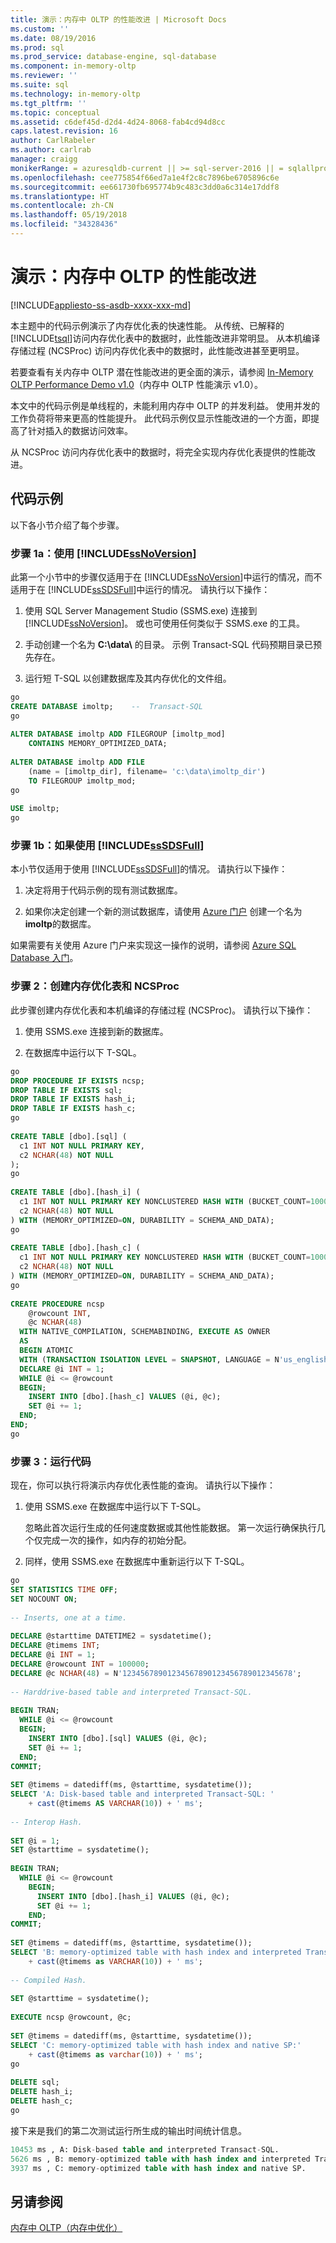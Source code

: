 ```yaml
---
title: 演示：内存中 OLTP 的性能改进 | Microsoft Docs
ms.custom: ''
ms.date: 08/19/2016
ms.prod: sql
ms.prod_service: database-engine, sql-database
ms.component: in-memory-oltp
ms.reviewer: ''
ms.suite: sql
ms.technology: in-memory-oltp
ms.tgt_pltfrm: ''
ms.topic: conceptual
ms.assetid: c6def45d-d2d4-4d24-8068-fab4cd94d8cc
caps.latest.revision: 16
author: CarlRabeler
ms.author: carlrab
manager: craigg
monikerRange: = azuresqldb-current || >= sql-server-2016 || = sqlallproducts-allversions
ms.openlocfilehash: cee775854f66ed7a1e4f2c8c7896be6705896c6e
ms.sourcegitcommit: ee661730fb695774b9c483c3dd0a6c314e17ddf8
ms.translationtype: HT
ms.contentlocale: zh-CN
ms.lasthandoff: 05/19/2018
ms.locfileid: "34328436"
---
```

# <a name="demonstration-performance-improvement-of-in-memory-oltp"></a>演示：内存中 OLTP 的性能改进
[!INCLUDE[appliesto-ss-asdb-xxxx-xxx-md](../../includes/appliesto-ss-asdb-xxxx-xxx-md.md)]

  本主题中的代码示例演示了内存优化表的快速性能。 从传统、已解释的 [!INCLUDE[tsql](../../includes/tsql-md.md)]访问内存优化表中的数据时，此性能改进非常明显。 从本机编译存储过程 (NCSProc) 访问内存优化表中的数据时，此性能改进甚至更明显。  
 
若要查看有关内存中 OLTP 潜在性能改进的更全面的演示，请参阅 [In-Memory OLTP Performance Demo v1.0](https://github.com/Microsoft/sql-server-samples/releases/tag/in-memory-oltp-demo-v1.0)（内存中 OLTP 性能演示 v1.0）。 
  
 本文中的代码示例是单线程的，未能利用内存中 OLTP 的并发利益。 使用并发的工作负荷将带来更高的性能提升。 此代码示例仅显示性能改进的一个方面，即提高了针对插入的数据访问效率。  
  
 从 NCSProc 访问内存优化表中的数据时，将完全实现内存优化表提供的性能改进。  
  
## <a name="code-example"></a>代码示例  
 以下各小节介绍了每个步骤。  
  
### <a name="step-1a-prerequisite-if-using-includessnoversionincludesssnoversion-mdmd"></a>步骤 1a：使用 [!INCLUDE[ssNoVersion](../../includes/ssnoversion-md.md)]  
 此第一个小节中的步骤仅适用于在 [!INCLUDE[ssNoVersion](../../includes/ssnoversion-md.md)]中运行的情况，而不适用于在 [!INCLUDE[ssSDSFull](../../includes/sssdsfull-md.md)]中运行的情况。 请执行以下操作：  
  
1.  使用 SQL Server Management Studio (SSMS.exe) 连接到 [!INCLUDE[ssNoVersion](../../includes/ssnoversion-md.md)]。 或也可使用任何类似于 SSMS.exe 的工具。  
  
2.  手动创建一个名为 **C:\data\\** 的目录。 示例 Transact-SQL 代码预期目录已预先存在。  
  
3.  运行短 T-SQL 以创建数据库及其内存优化的文件组。  
  
```sql  
go  
CREATE DATABASE imoltp;    --  Transact-SQL  
go  
  
ALTER DATABASE imoltp ADD FILEGROUP [imoltp_mod]  
    CONTAINS MEMORY_OPTIMIZED_DATA;  
  
ALTER DATABASE imoltp ADD FILE  
    (name = [imoltp_dir], filename= 'c:\data\imoltp_dir')  
    TO FILEGROUP imoltp_mod;  
go  
  
USE imoltp;  
go  
```  
  
### <a name="step-1b-prerequisite-if-using-includesssdsfullincludessssdsfull-mdmd"></a>步骤 1b：如果使用 [!INCLUDE[ssSDSFull](../../includes/sssdsfull-md.md)]  
 本小节仅适用于使用 [!INCLUDE[ssSDSFull](../../includes/sssdsfull-md.md)]的情况。 请执行以下操作：  
  
1.  决定将用于代码示例的现有测试数据库。  
  
2.  如果你决定创建一个新的测试数据库，请使用 [Azure 门户](http://portal.azure.com) 创建一个名为 **imoltp**的数据库。  
  
 如果需要有关使用 Azure 门户来实现这一操作的说明，请参阅 [Azure SQL Database 入门](http://azure.microsoft.com/documentation/articles/sql-database-get-started)。  
  
### <a name="step-2-create-memory-optimized-tables-and-ncsproc"></a>步骤 2：创建内存优化表和 NCSProc  
 此步骤创建内存优化表和本机编译的存储过程 (NCSProc)。 请执行以下操作：  
  
1.  使用 SSMS.exe 连接到新的数据库。  
  
2.  在数据库中运行以下 T-SQL。  
  
```sql  
go  
DROP PROCEDURE IF EXISTS ncsp;  
DROP TABLE IF EXISTS sql;  
DROP TABLE IF EXISTS hash_i;  
DROP TABLE IF EXISTS hash_c;  
go  
  
CREATE TABLE [dbo].[sql] (  
  c1 INT NOT NULL PRIMARY KEY,  
  c2 NCHAR(48) NOT NULL  
);  
go  
  
CREATE TABLE [dbo].[hash_i] (  
  c1 INT NOT NULL PRIMARY KEY NONCLUSTERED HASH WITH (BUCKET_COUNT=1000000),  
  c2 NCHAR(48) NOT NULL  
) WITH (MEMORY_OPTIMIZED=ON, DURABILITY = SCHEMA_AND_DATA);  
go  
  
CREATE TABLE [dbo].[hash_c] (  
  c1 INT NOT NULL PRIMARY KEY NONCLUSTERED HASH WITH (BUCKET_COUNT=1000000),  
  c2 NCHAR(48) NOT NULL  
) WITH (MEMORY_OPTIMIZED=ON, DURABILITY = SCHEMA_AND_DATA);  
go  
  
CREATE PROCEDURE ncsp  
    @rowcount INT,  
    @c NCHAR(48)  
  WITH NATIVE_COMPILATION, SCHEMABINDING, EXECUTE AS OWNER  
  AS   
  BEGIN ATOMIC   
  WITH (TRANSACTION ISOLATION LEVEL = SNAPSHOT, LANGUAGE = N'us_english')  
  DECLARE @i INT = 1;  
  WHILE @i <= @rowcount  
  BEGIN;  
    INSERT INTO [dbo].[hash_c] VALUES (@i, @c);  
    SET @i += 1;  
  END;  
END;  
go  
```  
  
### <a name="step-3-run-the-code"></a>步骤 3：运行代码  
 现在，你可以执行将演示内存优化表性能的查询。 请执行以下操作：  
  
1.  使用 SSMS.exe 在数据库中运行以下 T-SQL。  
  
     忽略此首次运行生成的任何速度数据或其他性能数据。 第一次运行确保执行几个仅完成一次的操作，如内存的初始分配。  
  
2.  同样，使用 SSMS.exe 在数据库中重新运行以下 T-SQL。  
  
```sql  
go  
SET STATISTICS TIME OFF;  
SET NOCOUNT ON;  
  
-- Inserts, one at a time.  
  
DECLARE @starttime DATETIME2 = sysdatetime();  
DECLARE @timems INT;  
DECLARE @i INT = 1;  
DECLARE @rowcount INT = 100000;  
DECLARE @c NCHAR(48) = N'12345678901234567890123456789012345678';  
  
-- Harddrive-based table and interpreted Transact-SQL.  
  
BEGIN TRAN;  
  WHILE @i <= @rowcount  
  BEGIN;  
    INSERT INTO [dbo].[sql] VALUES (@i, @c);  
    SET @i += 1;  
  END;  
COMMIT;  
  
SET @timems = datediff(ms, @starttime, sysdatetime());  
SELECT 'A: Disk-based table and interpreted Transact-SQL: '  
    + cast(@timems AS VARCHAR(10)) + ' ms';  
  
-- Interop Hash.  
  
SET @i = 1;  
SET @starttime = sysdatetime();  
  
BEGIN TRAN;  
  WHILE @i <= @rowcount  
    BEGIN;  
      INSERT INTO [dbo].[hash_i] VALUES (@i, @c);  
      SET @i += 1;  
    END;  
COMMIT;  
  
SET @timems = datediff(ms, @starttime, sysdatetime());  
SELECT 'B: memory-optimized table with hash index and interpreted Transact-SQL: '  
    + cast(@timems as VARCHAR(10)) + ' ms';  
  
-- Compiled Hash.  
  
SET @starttime = sysdatetime();  
  
EXECUTE ncsp @rowcount, @c;  
  
SET @timems = datediff(ms, @starttime, sysdatetime());  
SELECT 'C: memory-optimized table with hash index and native SP:'  
    + cast(@timems as varchar(10)) + ' ms';  
go  
  
DELETE sql;  
DELETE hash_i;  
DELETE hash_c;  
go  
```  
  
 接下来是我们的第二次测试运行所生成的输出时间统计信息。  
  
```sql  
10453 ms , A: Disk-based table and interpreted Transact-SQL.  
5626 ms , B: memory-optimized table with hash index and interpreted Transact-SQL.  
3937 ms , C: memory-optimized table with hash index and native SP.  
```  
  
## <a name="see-also"></a>另请参阅  
 [内存中 OLTP（内存中优化）](../../relational-databases/in-memory-oltp/in-memory-oltp-in-memory-optimization.md)  
  
  
